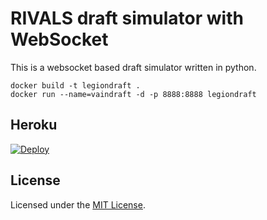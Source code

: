 # RIVALS draft simulator with WebSocket

This is a websocket based draft simulator written in python.

```
docker build -t legiondraft .
docker run --name=vaindraft -d -p 8888:8888 legiondraft
```

## Heroku 
[![Deploy](https://www.herokucdn.com/deploy/button.svg)](https://heroku.com/deploy)

## License

Licensed under the [MIT License](LICENSE).
